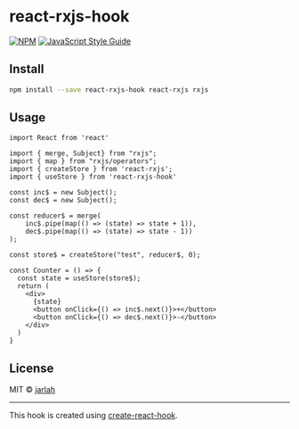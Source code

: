 # react-rxjs-hook

> 

[![NPM](https://img.shields.io/npm/v/react-rxjs-hook.svg)](https://www.npmjs.com/package/react-rxjs-hook) [![JavaScript Style Guide](https://img.shields.io/badge/code_style-standard-brightgreen.svg)](https://standardjs.com)

## Install

```bash
npm install --save react-rxjs-hook react-rxjs rxjs
```

## Usage

```tsx
import React from 'react'

import { merge, Subject} from "rxjs";
import { map } from "rxjs/operators";
import { createStore } from 'react-rxjs';
import { useStore } from 'react-rxjs-hook'

const inc$ = new Subject();
const dec$ = new Subject();

const reducer$ = merge(
    inc$.pipe(map(() => (state) => state + 1)),
    dec$.pipe(map(() => (state) => state - 1))
);

const store$ = createStore("test", reducer$, 0);

const Counter = () => {
  const state = useStore(store$);
  return (
    <div>
      {state}
      <button onClick={() => inc$.next()}>+</button>
      <button onClick={() => dec$.next()}>-</button>
    </div>
  )
}
```

## License

MIT © [jarlah](https://github.com/jarlah)

---

This hook is created using [create-react-hook](https://github.com/hermanya/create-react-hook).
